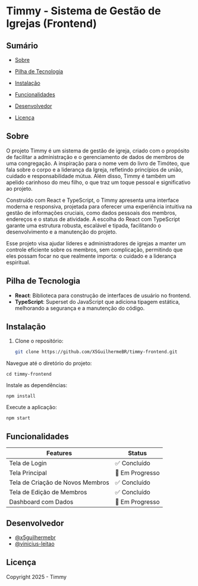 # Timmy - Sistema de Gestão de Igrejas (Frontend)

## Sumário

- [Sobre](#sobre)

- [Pilha de Tecnologia](#pilha-de-tecnologia)

- [Instalação](#instalação)

- [Funcionalidades](#funcionalidades)

- [Desenvolvedor](#desenvolvedor)

- [Licença](#licença)

## Sobre
O projeto Timmy é um sistema de gestão de igreja, criado com o propósito de facilitar a administração e o gerenciamento de dados de membros de uma congregação. A inspiração para o nome vem do livro de Timóteo, que fala sobre o corpo e a liderança da Igreja, refletindo princípios de união, cuidado e responsabilidade mútua. Além disso, Timmy é também um apelido carinhoso do meu filho, o que traz um toque pessoal e significativo ao projeto.

Construído com React e TypeScript, o Timmy apresenta uma interface moderna e responsiva, projetada para oferecer uma experiência intuitiva na gestão de informações cruciais, como dados pessoais dos membros, endereços e o status de atividade. A escolha do React com TypeScript garante uma estrutura robusta, escalável e tipada, facilitando o desenvolvimento e a manutenção do projeto.

Esse projeto visa ajudar líderes e administradores de igrejas a manter um controle eficiente sobre os membros, sem complicação, permitindo que eles possam focar no que realmente importa: o cuidado e a liderança espiritual.

## Pilha de Tecnologia

- **React**: Biblioteca para construção de interfaces de usuário no frontend.  
- **TypeScript**: Superset do JavaScript que adiciona tipagem estática, melhorando a segurança e a manutenção do código.  

## Instalação

1. Clone o repositório:
   ```bash
   git clone https://github.com/X5GuilhermeBR/timmy-frontend.git

Navegue até o diretório do projeto:

    cd timmy-frontend

Instale as dependências:

    npm install

Execute a aplicação:

    npm start

## Funcionalidades
| **Features**                        | **Status**       |
|-------------------------------------|------------------|
| Tela de Login                       | ✅ Concluído  |
| Tela Principal                      | 🚧 Em Progresso  |
| Tela de Criação de Novos Membros    | ✅ Concluído  |
| Tela de Edição de Membros           | ✅ Concluído     |
| Dashboard com Dados                 | 🚧 Em Progresso  |

## Desenvolvedor

- [@x5guilhermebr](https://www.github.com/x5guilhermebr)
- [@vinicius-leitao](https://www.github.com/vinicius-leitao)

## Licença
Copyright 2025 - Timmy
